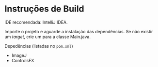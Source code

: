 Instruções de Build
===

IDE recomendada: IntelliJ IDEA.

Importe o projeto e aguarde a instalação das dependências. Se não existir um *target*, crie um para a classe Main.java.

Depedências (listadas no ```pom.xml```)

- ImageJ
- ControlsFX